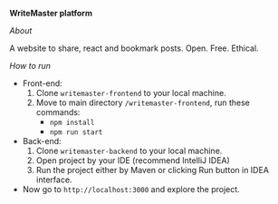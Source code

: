**WriteMaster platform**

*About*

A website to share, react and bookmark posts. Open. Free. Ethical.

*How to run*

* Front-end:
  1. Clone `writemaster-frontend` to your local machine.
  2. Move to main directory `/writemaster-frontend`, run these commands:
     * `npm install`
     * `npm run start`
* Back-end:
  1. Clone `writemaster-backend` to your local machine.
  2. Open project by your IDE (recommend IntelliJ IDEA)
  3. Run the project either by Maven or clicking Run button in IDEA interface.
* Now go to `http://localhost:3000` and explore the project.
